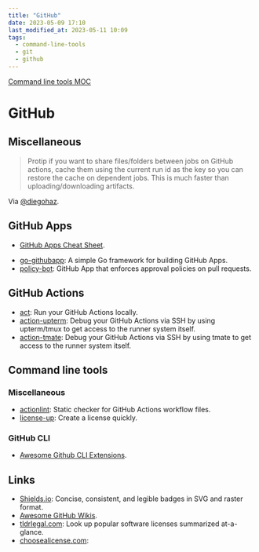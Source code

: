 ```yaml
---
title: "GitHub"
date: 2023-05-09 17:10
last_modified_at: 2023-05-11 10:09
tags:
  - command-line-tools
  - git
  - github
---
```


[Command line tools MOC](Command%20line%20tools%20MOC.md)

# GitHub

## Miscellaneous

> Protip if you want to share files/folders between jobs on GitHub actions, cache them using the current run id as the key so you can restore the cache on dependent jobs. This is much faster than uploading/downloading artifacts.

Via [@diegohaz](https://twitter.com/diegohaz/status/1511433132930707457).

## GitHub Apps

* [GitHub Apps Cheat Sheet](https://github.com/github-developer/github-apps-cheat-sheet).
- [go-githubapp](https://github.com/palantir/go-githubapp): A simple Go framework for building GitHub Apps.
- [policy-bot](https://github.com/palantir/policy-bot): GitHub App that enforces approval policies on pull requests.

## GitHub Actions

* [act](https://github.com/nektos/act): Run your GitHub Actions locally.
* [action-upterm](https://github.com/lhotari/action-upterm): Debug your GitHub Actions via SSH by using upterm/tmux to get access to the runner system itself.
* [action-tmate](https://github.com/mxschmitt/action-tmate): Debug your GitHub Actions via SSH by using tmate to get access to the runner system itself.

## Command line tools

### Miscellaneous

* [actionlint](https://github.com/rhysd/actionlint): Static checker for GitHub Actions workflow files.
* [license-up](https://github.com/nikitavoloboev/license-up): Create a license quickly.

### GitHub CLI

* [Awesome Github CLI Extensions](https://github.com/kodepandai/awesome-gh-cli-extensions).

## Links

- [Shields.io](https://shields.io/): Concise, consistent, and legible badges in SVG and raster format.
- [Awesome GitHub Wikis](https://github.com/MyHoneyBadger/awesome-github-wiki).
- [tldrlegal.com](https://www.tldrlegal.com/): Look up popular software licenses summarized at-a-glance.
- [choosealicense.com](https://choosealicense.com/): 
